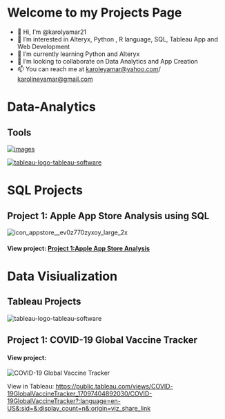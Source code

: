 # Welcome to my Projects Page

- 👋 Hi, I’m @karolyamar21
- 👀 I’m interested in Alteryx, Python , R language, SQL, Tableau App and Web Development
- 🌱 I’m currently learning Python and Alteryx
- 💞️ I’m looking to collaborate on Data Analytics and App Creation
- 📫 You can reach me at karoleyamar@yahoo.com/ karolineyamar@gmail.com




# Data-Analytics

## Tools

[![images](https://github.com/karolyamar21/karolyamar21/assets/137465006/bbc2206b-3b42-4cca-b8c5-b707e92999a4)](https://github.com/karolyamar21#sql-projects)

[![tableau-logo-tableau-software](https://github.com/karolyamar21/karolyamar21/assets/137465006/2c2a4f91-1db7-4f1e-97b7-7f1d1f868bff)](https://github.com/karolyamar21#tableau-prjects)







# SQL Projects 

## Project 1: Apple App Store Analysis using SQL

![icon_appstore__ev0z770zyxoy_large_2x](https://github.com/karolyamar21/karolyamar21/assets/137465006/8e04d80e-6b1f-433d-8094-3d0e62e63e6c)


#### View project: [Project 1:Apple App Store Analysis](https://karolyamar21.github.io/Project-1-Apple-App-Store-Analysis-using-SQL/)



# Data Visiualization

## Tableau Projects

![tableau-logo-tableau-software](https://github.com/karolyamar21/karolyamar21/assets/137465006/9d80aaf1-8f0c-4c03-abe7-c3e3942a8e09)


## Project 1: COVID-19 Global Vaccine Tracker

#### View project: 


![COVID-19 Global Vaccine Tracker](https://github.com/karolyamar21/karolyamar21/assets/137465006/ec1dec76-9956-4a6c-acd7-852c1fea7eef)


View in Tableau: https://public.tableau.com/views/COVID-19GlobalVaccineTracker_17097404892030/COVID-19GlobalVaccineTracker?:language=en-US&:sid=&:display_count=n&:origin=viz_share_link

